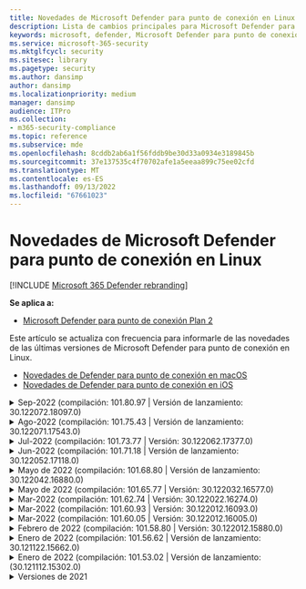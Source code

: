 ```yaml
---
title: Novedades de Microsoft Defender para punto de conexión en Linux
description: Lista de cambios principales para Microsoft Defender para punto de conexión en Linux.
keywords: microsoft, defender, Microsoft Defender para punto de conexión, linux, whatsnew, release
ms.service: microsoft-365-security
ms.mktglfcycl: security
ms.sitesec: library
ms.pagetype: security
ms.author: dansimp
author: dansimp
ms.localizationpriority: medium
manager: dansimp
audience: ITPro
ms.collection:
- m365-security-compliance
ms.topic: reference
ms.subservice: mde
ms.openlocfilehash: 8cddb2ab6a1f56fddb9be30d33a0934e3189845b
ms.sourcegitcommit: 37e137535c4f70702afe1a5eeaa899c75ee02cfd
ms.translationtype: MT
ms.contentlocale: es-ES
ms.lasthandoff: 09/13/2022
ms.locfileid: "67661023"
---
```

# <a name="whats-new-in-microsoft-defender-for-endpoint-on-linux"></a>Novedades de Microsoft Defender para punto de conexión en Linux

[!INCLUDE [Microsoft 365 Defender rebranding](../../includes/microsoft-defender.md)]

**Se aplica a:**
- [Microsoft Defender para punto de conexión Plan 2](https://go.microsoft.com/fwlink/p/?linkid=2154037)


Este artículo se actualiza con frecuencia para informarle de las novedades de las últimas versiones de Microsoft Defender para punto de conexión en Linux. 

- [Novedades de Defender para punto de conexión en macOS](mac-whatsnew.md)
- [Novedades de Defender para punto de conexión en iOS](ios-whatsnew.md)

<details>
  <summary>Sep-2022 (compilación: 101.80.97 | Versión de lanzamiento: 30.122072.18097.0)</summary>

&ensp;Fecha de publicación: **14 de septiembre de 2022**<br/>
&ensp;Publicado: **14 de septiembre de 2022**<br/>
&ensp;Compilación: **101.80.97**<br/>
&ensp;Versión de lanzamiento: **30.122072.18097.0**<br/>
&ensp;Versión del motor: **1.1.19300.3**<br/>
&ensp;Versión de firma: **1.369.395.0**<br/>

**Novedades**

- Corrige un bloqueo del kernel observado en cargas de trabajo de clientes seleccionados que ejecutan la versión 101.75.43 de mdatp. Después de RCA, esto se atribuyó a una condición de carrera al liberar la propiedad de un descriptor de archivo de sensor. La condición de carrera se expuso debido a un cambio reciente del producto en la ruta de apagado. Este problema no afecta a los clientes de las versiones más recientes del kernel (5.1+).
</br>

<br/><br/>
</details>

<details>
  <summary>Ago-2022 (compilación: 101.75.43 | Versión de lanzamiento: 30.122071.17543.0)</summary>

&ensp;Fecha de lanzamiento: **2 de agosto de 2022**<br/>
&ensp;Publicado: **2 de agosto de 2022**<br/>
&ensp;Compilación: **101.75.43**<br/>
&ensp;Versión de lanzamiento: **30.122071.17543.0**<br/>
&ensp;Versión del motor: **1.1.19300.3**<br/>
&ensp;Versión de firma: **1.369.395.0**<br/>

**Novedades**

- Se ha agregado compatibilidad con Red Hat Enterprise Linux versión 9.0
- Se ha agregado un nuevo campo en la salida de `mdatp health` que se puede usar para consultar el nivel de cumplimiento de la característica de protección de red. Se llama al `network_protection_enforcement_level` nuevo campo y puede tomar uno de los siguientes valores: `audit`, `block`o `disabled`.
- Se ha corregido un error de producto en el que varias detecciones del mismo contenido podían dar lugar a entradas duplicadas en el historial de amenazas.
- Se ha corregido un problema por el que uno de los procesos generados por el producto (`mdatp_audisp_plugin`) a veces no se terminaba correctamente cuando se detuvo el servicio.
- Otras correcciones de errores
</br>

<br/><br/>
</details>

<details>
  <summary>Jul-2022 (compilación: 101.73.77 | Versión: 30.122062.17377.0)</summary>

&ensp;Fecha de lanzamiento: **21 de julio de 2022**<br/>
&ensp;Publicado: **21 de julio de 2022**<br/>
&ensp;Compilación: **101.73.77**<br/>
&ensp;Versión de lanzamiento: **30.122062.17377.0**<br/>
&ensp;Versión del motor: **1.1.19200.3**<br/>
&ensp;Versión de firma: **1.367.1011.0**<br/>


**Novedades**

- Se ha agregado una opción para [configurar el cálculo de hash de archivos](linux-preferences.md#configure-file-hash-computation-feature).
- A partir de esta compilación, el producto tendrá el nuevo motor antimalware de forma predeterminada.
- Mejoras de rendimiento para las operaciones de copia de archivos
- Correcciones de errores
</br>

<br/><br/>
</details>

<details>
  <summary>Jun-2022 (compilación: 101.71.18 | Versión de lanzamiento: 30.122052.17118.0)</summary>

&ensp;Fecha de lanzamiento: **24 de junio de 2022**<br/>
&ensp;Publicado: **24 de junio de 2022**<br/>
&ensp;Compilación: **101.71.18**<br/>
&ensp;Versión de lanzamiento: **30.122052.17118.0**<br/>


**Novedades**

- Corrección para admitir el almacenamiento de definiciones en ubicaciones no estándar (fuera de /var) para las actualizaciones de definiciones v2
- Se ha corregido un problema en el sensor de producto usado en RHEL 6 que podía provocar un bloqueo del sistema operativo.
- `mdatp connectivity test` se extendió con una dirección URL adicional que el producto requiere para funcionar correctamente. La nueva dirección URL es [https://go.microsoft.com/fwlink/?linkid=2144709](https://go.microsoft.com/fwlink/?linkid=2144709).
- Hasta ahora, el nivel de registro del producto no se conservaba entre los reinicios del producto. A partir de esta versión, hay un nuevo modificador de la herramienta de línea de comandos que conserva el nivel de registro. El nuevo comando es `mdatp log level persist --level <level>`.
- Se quitó la dependencia del `python` paquete de instalación del producto.
- Mejoras de rendimiento para las operaciones de copia de archivos y el procesamiento de eventos de red originados en `auditd`
- Correcciones de errores
</br>

<br/><br/>
</details>


<details>
  <summary>Mayo de 2022 (compilación: 101.68.80 | Versión de lanzamiento: 30.122042.16880.0)</summary>

&ensp;Fecha de lanzamiento: **23 de mayo de 2022**<br/>
&ensp;Publicado: **23 de mayo de 2022**<br/>
&ensp;Compilación: **101.68.80**<br/>
&ensp;Versión de lanzamiento: **30.122042.16880.0**<br/>

**Novedades** 

- Se ha agregado compatibilidad con la versión `2.6.32-754.47.1.el6.x86_64` del kernel cuando se ejecuta en RHEL 6.
- En RHEL 6, el producto ahora se puede instalar en dispositivos que ejecutan Unbreakable Enterprise Kernel (UEK)
- Se ha corregido un problema por el que el nombre del proceso a veces se mostraba incorrectamente como `unknown` cuando se ejecutaba `mdatp diagnostic real-time-protection-statistics`
- Se ha corregido un error por el que el producto a veces detectaba archivos incorrectamente dentro de la carpeta de cuarentena.
- Se ha corregido un problema por el que la `mdatp` herramienta de línea de comandos no funcionaba cuando `/opt` se montaba como un vínculo temporal.
- Mejoras de rendimiento & correcciones de errores
</br>

<br/><br/>
</details>

<details>
<summary>Mayo de 2022 (compilación: 101.65.77 | Versión: 30.122032.16577.0)</summary>

&ensp;Fecha de lanzamiento: **2 de mayo de 2022**<br/>
&ensp;Publicado: **2 de mayo de 2022**<br/>
&ensp;Compilación: **101.65.77**<br/>
&ensp;Versión de lanzamiento: **30.122032.16577.0**<br/>


**Novedades**

- Se ha mejorado el `conflicting_applications` campo en `mdatp health` para mostrar solo los 10 procesos más recientes y también para incluir los nombres de los procesos. Esto facilita la identificación de los procesos que pueden entrar en conflicto con Microsoft Defender para punto de conexión para Linux.
- Correcciones de errores


<br/><br/>
</details><details>
<summary>Mar-2022 (compilación: 101.62.74 | Versión: 30.122022.16274.0)</summary>

&ensp;Fecha de lanzamiento: **24 de marzo de 2022**<br/>
&ensp;Publicado: **24 de marzo de 2022**<br/>
&ensp;Compilación: **101.62.74**<br/>
&ensp;Versión de lanzamiento: **30.122022.16274.0**<br/>


**Novedades**

- Se ha corregido un problema por el que el producto bloqueaba incorrectamente el acceso a archivos de más de 2 GB al ejecutarse en versiones anteriores del kernel.
- Correcciones de errores


<br/><br/>
</details><details>
<summary>Mar-2022 (compilación: 101.60.93 | Versión: 30.122012.16093.0)</summary>

&ensp;Fecha de lanzamiento: **9 de marzo de 2022**<br/>
&ensp;Publicado: **9 de marzo de 2022**<br/>
&ensp;Compilación: **101.60.93**<br/>
&ensp;Versión de lanzamiento: **30.122012.16093.0**<br/>

**Novedades**

- Esta versión contiene una actualización de seguridad para [CVE-2022-23278](https://msrc-blog.microsoft.com/2022/03/08/guidance-for-cve-2022-23278-spoofing-in-microsoft-defender-for-endpoint/)


<br/><br/>
</details><details>
<summary>Mar-2022 (compilación: 101.60.05 | Versión: 30.122012.16005.0)</summary>

&ensp;Fecha de lanzamiento: **3 de marzo de 2022**<br/>
&ensp;Publicado: **3 de marzo de 2022**<br/>
&ensp;Compilación: **101.60.05**<br/>
&ensp;Versión: **30.122012.16005.0**<br/>

**Novedades**

- Se ha agregado compatibilidad con la versión 2.6.32-754.43.1.el6.x86_64 del kernel para RHEL 6.10
- Correcciones de errores


<br/><br/>
</details><details>
<summary>Febrero de 2022 (compilación: 101.58.80 | Versión: 30.122012.15880.0)</summary>

&ensp;Fecha de publicación: **20 de febrero de 2022**<br/>
&ensp;Publicado: **20 de febrero de 2022**<br/>
&ensp;Compilación: **101.58.80**<br/>
&ensp;Versión: **30.122012.15880.0**<br/>

**Novedades**

- La herramienta de línea de comandos ahora admite la restauración de archivos en cuarentena en una ubicación distinta a la en la que se detectó originalmente el archivo. Esto se puede hacer a través de `mdatp threat quarantine restore --id [threat-id] --path [destination-folder]`.
- A partir de esta versión, la protección de red para Linux se puede evaluar a petición
- Correcciones de errores



<br/><br/>
</details><details>
<summary>Enero de 2022 (compilación: 101.56.62 | Versión de lanzamiento: 30.121122.15662.0)</summary>

&ensp;Fecha de publicación: **26 de enero de 2022**<br/>
&ensp;Publicado: **26 de enero de 2022**<br/>
&ensp;Compilación: **101.56.62**<br/>
&ensp;Versión de lanzamiento: **30.121122.15662.0**<br/>

**Novedades**

- Se ha corregido un bloqueo de producto introducido en la versión 101.53.02 y que ha afectado a varios clientes.


<br/><br/>
</details><details>
<summary>Enero de 2022 (compilación: 101.53.02 | Versión de lanzamiento: (30.121112.15302.0)</summary>

&ensp;Fecha de publicación: **8 de enero de 2022**<br/>
&ensp;Publicado: **8 de enero de 2022**<br/>
&ensp;Compilación: **101.53.02**<br/>
&ensp;Versión de lanzamiento: **30.121112.15302.0**<br/>

**Novedades**

- Mejoras de rendimiento & correcciones de errores



</details>

<details><summary> Versiones de 2021</summary><blockquote>
  <details><summary>(Compilación: 101.52.57 | Versión de lanzamiento: 30.121092.15257.0)</summary>
   
  <p><b> Compilación: 101.52.57 <br>
Versión de lanzamiento: 30.121092.15257.0</b></p>
   
  <p><b> Novedades </b></p>

   - Se ha agregado una funcionalidad para detectar los archivos JAR de log4j vulnerables que usan las aplicaciones Java. La máquina se inspecciona periódicamente para ejecutar procesos de Java con jars log4j cargados. La información se notifica al back-end Microsoft Defender para punto de conexión y se expone en el área Administración de vulnerabilidades del portal.
   
   </details>

  <details><summary>(Compilación: 101.47.76 | Versión de lanzamiento: 30.121092.14776.0)</summary>
   
  <p><b> Compilación: 101.47.76 <br>
Versión de lanzamiento: 30.121092.14776.0</b></p>
   
  <p><b>Novedades</b></p>

   - Se ha agregado un nuevo modificador a la herramienta de línea de comandos para controlar si los archivos se examinan durante los exámenes a petición. Esto se puede configurar a través de mdatp config scan-archives --value [enabled/disabled]. De forma predeterminada, se establece en habilitado.

   - Correcciones de errores

   </details>

   <details><summary>(Compilación: 101.45.13 | Versión de lanzamiento: 30.121082.14513.0)</summary>
   
  <p> 
  Compilación: <b>101.45.13 </b>  <br>
Versión de lanzamiento:<b> 30.121082.14513.0 </b></p>
   
  <p><b>Novedades</b></p>

  - A partir de esta versión, se ofrece compatibilidad con Microsoft Defender para punto de conexión a las siguientes distribuciones:

    - Versiones de RHEL6.7-6.10 y CentOS6.7-6.10.
    - Amazon Linux 2
    - Fedora 33 o superior

  - Correcciones de errores

   </details>


   <details><summary>(Compilación: 101.45.00 | Versión: 30.121072.14500.0)</summary>
   
   <p> 
   Compilación:<b> 101.45.00</b> <br>
Versión de lanzamiento: <b>30.121072.14500.0</b></p>
   
   <p><b>Novedades</b></p>
      

  - Se han agregado nuevos modificadores a la herramienta de línea de comandos:
    - Control del grado de paralelismo para los exámenes a petición. Esto se puede configurar a través de `mdatp config maximum-on-demand-scan-threads --value [number-between-1-and-64]`. De forma predeterminada, se usa un grado de paralelismo de `2` .
    - Controlar si los exámenes después de las actualizaciones de inteligencia de seguridad están habilitados o deshabilitados. Esto se puede configurar a través de `mdatp config scan-after-definition-update --value [enabled/disabled]`. De forma predeterminada, se establece en `enabled`.
  - Cambiar el nivel de registro del producto ahora requiere elevación
  - Correcciones de errores

   </details>

   <details><summary>(Compilación: 101.39.98 | Versión: 30.121062.13998.0)</summary>
   
   <p> 
   Compilación: <b>101.39.98 </b><br>
Versión de lanzamiento: <b>30.121062.13998.0</b></p>
   
   <p><b>Novedades</b></p>

  - Mejoras de rendimiento & correcciones de errores
  
   </details>

   <details><summary>(Compilación: 101.34.27 | Versión de lanzamiento: 30.121052.13427.0)</summary>
   
   <p> 
   Compilación:<b> 101.34.27</b> <br>
Versión de lanzamiento: <b>30.121052.13427.0</b></p>
   
   <p><b>Novedades</b></p>

   - Mejoras de rendimiento & correcciones de errores
  
   </details>

   <details><summary>(Compilación: 101.29.64 | Versión: 30.121042.12964.0)</summary>
   
   <p> 
   Compilación:<b> 101.29.64 </b><br>
Versión de lanzamiento:<b> 30.121042.12964.0</b></p>
   
   <p><b>Novedades</b></p>

   - A partir de esta versión, las amenazas detectadas durante los exámenes antivirus a petición desencadenados a través del cliente de línea de comandos se corrigen automáticamente. Las amenazas detectadas durante los exámenes desencadenados a través de la interfaz de usuario todavía requieren una acción manual.
   - `mdatp diagnostic real-time-protection-statistics` ahora admite dos conmutadores adicionales:
     - `--sort`: ordena la salida descendente por el número total de archivos examinados.
     - `--top N`: muestra los N resultados principales (solo funciona si `--sort` también se especifica)
   - Mejoras de rendimiento & correcciones de errores
  
   </details>

   <details><summary>(Compilación: 101.25.72 | Versión de lanzamiento: 30.121022.12563.0)</summary>
   
   <p> 
   Compilación:<b> 101.25.72</b> <br>
Versión de lanzamiento: <b>30.121022.12563.0</b></p>
   
   <p><b>Novedades</b></p>

   - Microsoft Defender para punto de conexión en Linux ya está disponible en versión preliminar para los clientes del Gobierno de EE. UU. Para obtener más información, consulte [Microsoft Defender para punto de conexión para clientes del gobierno de EE. UU](gov.md).
   - Se ha corregido un problema por el que el uso de Microsoft Defender para punto de conexión en Linux en sistemas con sistemas de archivos FUSE provocaba que el sistema operativo se bloquease.
   - Mejoras de rendimiento & otras correcciones de errores
  
   </details>

   
   <details><summary>(Compilación: 101.25.63 | Versión de lanzamiento: 30.121022.12563.0)</summary>
   
   <p> 
   Compilación:<b> 101.25.63</b> <br>
Versión de lanzamiento: <b>30.121022.12563.0</b></p>
   
   <p><b>Novedades</b></p>

   - Mejoras de rendimiento & correcciones de errores
  
   </details>

   <details><summary>(Compilación: 101.23.64 | Versión: 30.121021.12364.0)</summary>
   
   <p>
Compilación:<b> 101.23.64 </b><br>
Versión: 30.121021.12364.0</b></p>
   
   <p><b>Novedades</b></p>

   - Mejora del rendimiento de la situación en la que se agrega un punto de montaje completo a la lista de exclusión del antivirus. Antes de esta versión, el producto seguía procesando la actividad de archivo que se originaba desde el punto de montaje. A partir de esta versión, se suprime la actividad de archivo de los puntos de montaje excluidos, lo que conduce a un mejor rendimiento del producto.
   - Se ha agregado una nueva opción a la herramienta de línea de comandos para ver información sobre el último examen a petición. Para ver información sobre el último examen a petición, ejecute `mdatp health --details antivirus`
   - Otras mejoras de rendimiento & correcciones de errores
  
   </details>

   <details><summary>(Compilación: 101.18.53)</summary>
   
    <p> 
    Compilación:<b> 101.18.53 </b><br>
        
    <p>Novedades</b></p>

   - EDR para Linux ya está [disponible con carácter general](https://techcommunity.microsoft.com/t5/microsoft-defender-for-endpoint/edr-for-linux-is-now-is-generally-available/ba-p/2048539)
   - Se ha agregado un nuevo modificador de línea de comandos (`--ignore-exclusions`) para omitir las exclusiones de AV durante exámenes personalizados (`mdatp scan custom`)
   - Extendido `mdatp diagnostic create` con un nuevo parámetro (`--path [directory]`) que permite guardar los registros de diagnóstico en un directorio diferente
    - Mejoras de rendimiento & correcciones de errores
    
   </details>





</blockquote></details>

